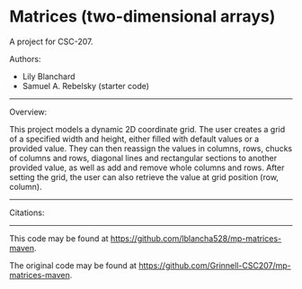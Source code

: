 # Matrices (two-dimensional arrays)

A project for CSC-207.

Authors:

* Lily Blanchard
* Samuel A. Rebelsky (starter code)

---

Overview:

This project models a dynamic 2D coordinate grid. The user creates a grid of a specified
width and height, either filled with default values or a provided value.
They can then reassign the values in columns, rows, chucks of columns and rows, diagonal lines
and rectangular sections to another provided value, as well as add and remove whole columns
and rows.
After setting the grid, the user can also retrieve the value at grid position (row, column).

---

Citations:

---

This code may be found at <https://github.com/lblancha528/mp-matrices-maven>. 

The original code may be found at <https://github.com/Grinnell-CSC207/mp-matrices-maven>.
